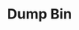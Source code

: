 ---
inv_num: 2016-067
add_credit:
url: 2016-067-dump-bin
title: Dump Bin
year: '2016'
display_year: '2016'
medium: 'Palay Display Industries folding dump table, various DVDs '
dims: 30.75 x 47 x 24 in
pitch:
ps:
live_url:
youtube:
related_code:
subheading:
download:
commission:
layout: things-i-made
---